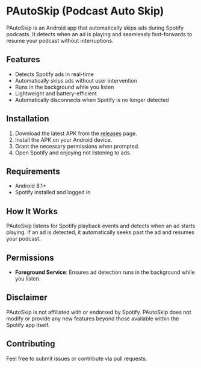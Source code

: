 # PAutoSkip (Podcast Auto Skip)

PAutoSkip is an Android app that automatically skips ads during Spotify podcasts. It detects when an ad is playing and seamlessly fast-forwards to resume your podcast without interruptions.

## Features

- Detects Spotify ads in real-time
- Automatically skips ads without user intervention
- Runs in the background while you listen
- Lightweight and battery-efficient
- Automatically disconnects when Spotify is no longer detected

## Installation

1. Download the latest APK from the [releases](#https://github.com/Ermin17/pautoskip/releases) page.
2. Install the APK on your Android device.
3. Grant the necessary permissions when prompted.
4. Open Spotify and enjoying not listening to ads.

## Requirements

- Android 8.1+
- Spotify installed and logged in

## How It Works

PAutoSkip listens for Spotify playback events and detects when an ad starts playing. If an ad is detected, it automatically seeks past the ad and resumes your podcast.

## Permissions

- **Foreground Service**: Ensures ad detection runs in the background while you listen.

## Disclaimer

PAutoSkip is not affiliated with or endorsed by Spotify. PAutoSkip does not modify or provide any new features beyond those available within the Spotify app itself.

## Contributing

Feel free to submit issues or contribute via pull requests.
